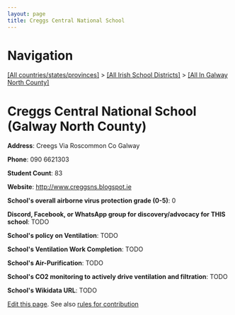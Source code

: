 ```yaml
---
layout: page
title: Creggs Central National School
---
```

# Navigation

[[All countries/states/provinces]](../../..) > [[All Irish School Districts]](../..) > [[All In Galway North County]](..)

# Creggs Central National School (Galway North County)

**Address**: Creegs Via Roscommon Co Galway

**Phone**: 090 6621303

**Student Count**: 83

**Website**: <http://www.creggsns.blogspot.ie>

**School's overall airborne virus protection grade (0-5)**: 0

**Discord, Facebook, or WhatsApp group for discovery/advocacy for THIS school**: TODO

**School's policy on Ventilation**: TODO

**School's Ventilation Work Completion**: TODO

**School's Air-Purification**: TODO

**School's CO2 monitoring to actively drive ventilation and filtration**: TODO

**School's Wikidata URL**: TODO


[Edit this page](https://github.com/ventilate-schools/Ireland/edit/main/./Galway_North_County/Creggs_Central_National_School.md). See also [rules for contribution](../../../contribution-rules/)